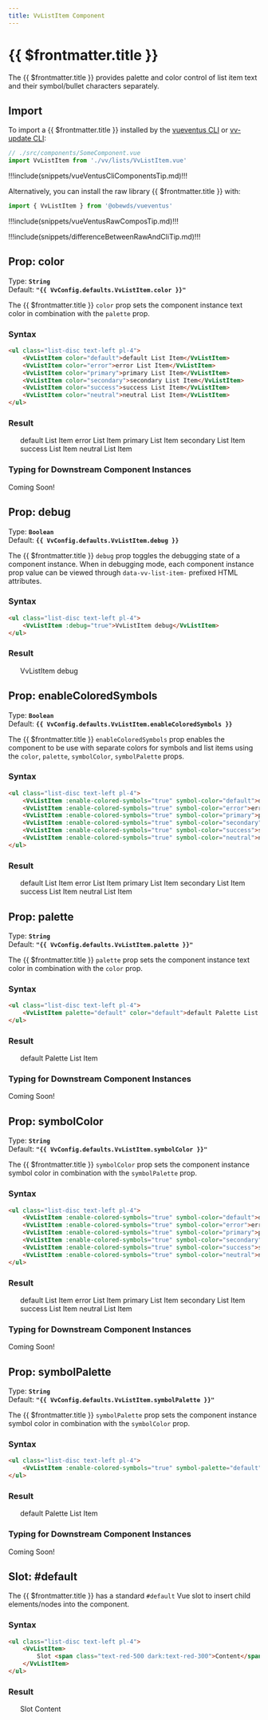 ```yaml
---
title: VvListItem Component
---
```


<script setup>
    import DocsPackageVersion from '../../../src/views/compos/DocsPackageVersion.vue'
    import { VvListItem } from '../../../src/index'
    import { VvConfig } from '../../../src/index'
</script>






# {{ $frontmatter.title }}

The {{ $frontmatter.title }} provides palette and color control of list item text and their symbol/bullet characters separately.







## Import

To import a {{ $frontmatter.title }} installed by the [vueventus CLI](/guides/vueventus-cli) or [vv-update CLI](/guides/vv-update-cli):

```javascript
// ./src/components/SomeComponent.vue
import VvListItem from './vv/lists/VvListItem.vue'
```

!!!include(snippets/vueVentusCliComponentsTip.md)!!!

Alternatively, you can install the raw library {{ $frontmatter.title }} with:

```javascript
import { VvListItem } from '@obewds/vueventus'
```

!!!include(snippets/vueVentusRawComposTip.md)!!!

!!!include(snippets/differenceBetweenRawAndCliTip.md)!!!







## Prop: color
<!-- TODO: change this type to new PropType keyof syntax -->
Type: **`String`**  
Default: **`"{{ VvConfig.defaults.VvListItem.color }}"`**

The {{ $frontmatter.title }} `color` prop sets the component instance text color in combination with the `palette` prop.

### Syntax

```html
<ul class="list-disc text-left pl-4">
    <VvListItem color="default">default List Item</VvListItem>
    <VvListItem color="error">error List Item</VvListItem>
    <VvListItem color="primary">primary List Item</VvListItem>
    <VvListItem color="secondary">secondary List Item</VvListItem>
    <VvListItem color="success">success List Item</VvListItem>
    <VvListItem color="neutral">neutral List Item</VvListItem>
</ul>
```

### Result

<div class="w-full pt-4">
    <ul class="list-disc text-left pl-4">
        <VvListItem color="default">default List Item</VvListItem>
        <VvListItem color="error">error List Item</VvListItem>
        <VvListItem color="primary">primary List Item</VvListItem>
        <VvListItem color="secondary">secondary List Item</VvListItem>
        <VvListItem color="success">success List Item</VvListItem>
        <VvListItem color="neutral">neutral List Item</VvListItem>
    </ul>
</div>

### Typing for Downstream Component Instances
<!-- TODO: add typing use example code block for PropType keyof syntax -->
Coming Soon!








## Prop: debug
Type: **`Boolean`**  
Default: **`{{ VvConfig.defaults.VvListItem.debug }}`**

The {{ $frontmatter.title }} `debug` prop toggles the debugging state of a component instance. When in debugging mode, each component instance prop value can be viewed through `data-vv-list-item-` prefixed HTML attributes.

### Syntax

```html
<ul class="list-disc text-left pl-4">
    <VvListItem :debug="true">VvListItem debug</VvListItem>
</ul>
```

### Result

<div class="w-full pt-4">
    <ul class="list-disc text-left pl-4">
        <VvListItem :debug="true">VvListItem debug</VvListItem>
    </ul>
</div>






## Prop: enableColoredSymbols

Type: **`Boolean`**  
Default: **`{{ VvConfig.defaults.VvListItem.enableColoredSymbols }}`**

The {{ $frontmatter.title }} `enableColoredSymbols` prop enables the component to be use with separate colors for symbols and list items using the `color`, `palette`, `symbolColor`, `symbolPalette` props.

### Syntax

```html
<ul class="list-disc text-left pl-4">
    <VvListItem :enable-colored-symbols="true" symbol-color="default">default List Item</VvListItem>
    <VvListItem :enable-colored-symbols="true" symbol-color="error">error List Item</VvListItem>
    <VvListItem :enable-colored-symbols="true" symbol-color="primary">primary List Item</VvListItem>
    <VvListItem :enable-colored-symbols="true" symbol-color="secondary">secondary List Item</VvListItem>
    <VvListItem :enable-colored-symbols="true" symbol-color="success">success List Item</VvListItem>
    <VvListItem :enable-colored-symbols="true" symbol-color="neutral">neutral List Item</VvListItem>
</ul>
```

### Result

<div class="w-full pt-4">
    <ul class="list-disc text-left pl-4">
        <VvListItem :enable-colored-symbols="true" symbol-color="default">default List Item</VvListItem>
        <VvListItem :enable-colored-symbols="true" symbol-color="error">error List Item</VvListItem>
        <VvListItem :enable-colored-symbols="true" symbol-color="primary">primary List Item</VvListItem>
        <VvListItem :enable-colored-symbols="true" symbol-color="secondary">secondary List Item</VvListItem>
        <VvListItem :enable-colored-symbols="true" symbol-color="success">success List Item</VvListItem>
        <VvListItem :enable-colored-symbols="true" symbol-color="neutral">neutral List Item</VvListItem>
    </ul>
</div>






## Prop: palette
<!-- TODO: change this type to new PropType keyof syntax -->
Type: **`String`**  
Default: **`"{{ VvConfig.defaults.VvListItem.palette }}"`**

The {{ $frontmatter.title }} `palette` prop sets the component instance text color in combination with the `color` prop.

### Syntax

```html
<ul class="list-disc text-left pl-4">
    <VvListItem palette="default" color="default">default Palette List Item</VvListItem>
</ul>
```

### Result

<div class="w-full pt-4">
    <ul class="list-disc text-left pl-4">
        <VvListItem palette="default" color="default">default Palette List Item</VvListItem>
    </ul>
</div>

### Typing for Downstream Component Instances
<!-- TODO: add typing use example code block for PropType keyof syntax -->
Coming Soon!






## Prop: symbolColor
<!-- TODO: change this type to new PropType keyof syntax -->
Type: **`String`**  
Default: **`"{{ VvConfig.defaults.VvListItem.symbolColor }}"`**

The {{ $frontmatter.title }} `symbolColor` prop sets the component instance symbol color in combination with the `symbolPalette` prop.

### Syntax

```html
<ul class="list-disc text-left pl-4">
    <VvListItem :enable-colored-symbols="true" symbol-color="default">default List Item</VvListItem>
    <VvListItem :enable-colored-symbols="true" symbol-color="error">error List Item</VvListItem>
    <VvListItem :enable-colored-symbols="true" symbol-color="primary">primary List Item</VvListItem>
    <VvListItem :enable-colored-symbols="true" symbol-color="secondary">secondary List Item</VvListItem>
    <VvListItem :enable-colored-symbols="true" symbol-color="success">success List Item</VvListItem>
    <VvListItem :enable-colored-symbols="true" symbol-color="neutral">neutral List Item</VvListItem>
</ul>
```

### Result

<div class="w-full pt-4">
    <ul class="list-disc text-left pl-4">
        <VvListItem :enable-colored-symbols="true" symbol-color="default">default List Item</VvListItem>
        <VvListItem :enable-colored-symbols="true" symbol-color="error">error List Item</VvListItem>
        <VvListItem :enable-colored-symbols="true" symbol-color="primary">primary List Item</VvListItem>
        <VvListItem :enable-colored-symbols="true" symbol-color="secondary">secondary List Item</VvListItem>
        <VvListItem :enable-colored-symbols="true" symbol-color="success">success List Item</VvListItem>
        <VvListItem :enable-colored-symbols="true" symbol-color="neutral">neutral List Item</VvListItem>
    </ul>
</div>

### Typing for Downstream Component Instances
<!-- TODO: add typing use example code block for PropType keyof syntax -->
Coming Soon!






## Prop: symbolPalette
<!-- TODO: change this type to new PropType keyof syntax -->
Type: **`String`**  
Default: **`"{{ VvConfig.defaults.VvListItem.symbolPalette }}"`**

The {{ $frontmatter.title }} `symbolPalette` prop sets the component instance symbol color in combination with the `symbolColor` prop.

### Syntax

```html
<ul class="list-disc text-left pl-4">
    <VvListItem :enable-colored-symbols="true" symbol-palette="default">default Palette List Item</VvListItem>
</ul>
```

### Result

<div class="w-full pt-4">
    <ul class="list-disc text-left pl-4">
        <VvListItem :enable-colored-symbols="true" symbol-palette="default">default Palette List Item</VvListItem>
    </ul>
</div>

### Typing for Downstream Component Instances
<!-- TODO: add typing use example code block for PropType keyof syntax -->
Coming Soon!










## Slot: #default

The {{ $frontmatter.title }} has a standard `#default` Vue slot to insert child elements/nodes into the component.

### Syntax

```html
<ul class="list-disc text-left pl-4">
    <VvListItem>
        Slot <span class="text-red-500 dark:text-red-300">Content</span>
    </VvListItem>
</ul>
```

### Result

<div class="w-full pt-4">
    <ul class="list-disc text-left pl-4">
        <VvListItem>
            Slot <span class="text-red-500 dark:text-red-300">Content</span>
        </VvListItem>
    </ul>
</div>






<DocsPackageVersion/>
